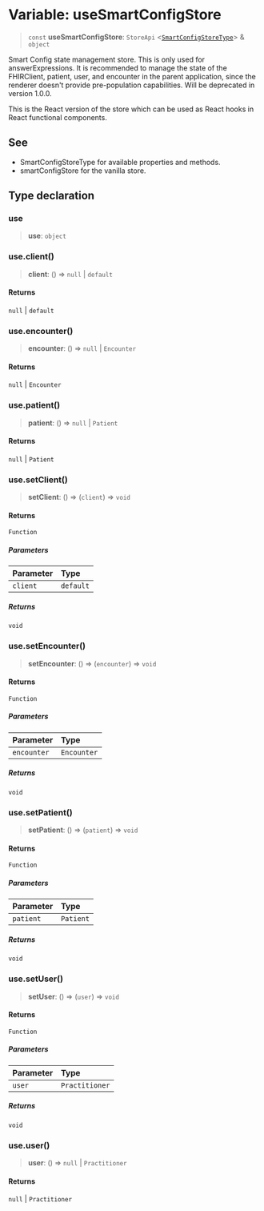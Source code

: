 # Variable: useSmartConfigStore

> `const` **useSmartConfigStore**: `StoreApi` \<[`SmartConfigStoreType`](../interfaces/SmartConfigStoreType.md)\> & `object`

Smart Config state management store. This is only used for answerExpressions.
It is recommended to manage the state of the FHIRClient, patient, user, and encounter in the parent application, since the renderer doesn't provide pre-population capabilities.
Will be deprecated in version 1.0.0.

This is the React version of the store which can be used as React hooks in React functional components.

## See

 - SmartConfigStoreType for available properties and methods.
 - smartConfigStore for the vanilla store.

## Type declaration

### use

> **use**: `object`

### use.client()

> **client**: () => `null` \| `default`

#### Returns

`null` \| `default`

### use.encounter()

> **encounter**: () => `null` \| `Encounter`

#### Returns

`null` \| `Encounter`

### use.patient()

> **patient**: () => `null` \| `Patient`

#### Returns

`null` \| `Patient`

### use.setClient()

> **setClient**: () => (`client`) => `void`

#### Returns

`Function`

##### Parameters

| Parameter | Type |
| :------ | :------ |
| `client` | `default` |

##### Returns

`void`

### use.setEncounter()

> **setEncounter**: () => (`encounter`) => `void`

#### Returns

`Function`

##### Parameters

| Parameter | Type |
| :------ | :------ |
| `encounter` | `Encounter` |

##### Returns

`void`

### use.setPatient()

> **setPatient**: () => (`patient`) => `void`

#### Returns

`Function`

##### Parameters

| Parameter | Type |
| :------ | :------ |
| `patient` | `Patient` |

##### Returns

`void`

### use.setUser()

> **setUser**: () => (`user`) => `void`

#### Returns

`Function`

##### Parameters

| Parameter | Type |
| :------ | :------ |
| `user` | `Practitioner` |

##### Returns

`void`

### use.user()

> **user**: () => `null` \| `Practitioner`

#### Returns

`null` \| `Practitioner`
